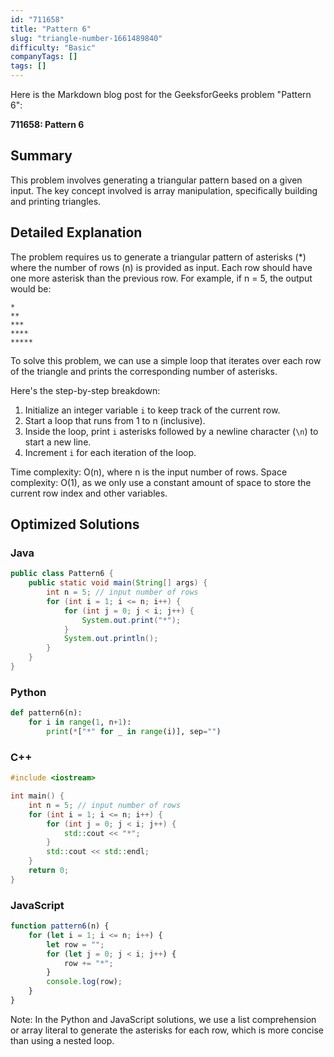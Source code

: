 ```yaml
---
id: "711658"
title: "Pattern 6"
slug: "triangle-number-1661489840"
difficulty: "Basic"
companyTags: []
tags: []
---
```


Here is the Markdown blog post for the GeeksforGeeks problem "Pattern 6":

**711658: Pattern 6**

## Summary
This problem involves generating a triangular pattern based on a given input. The key concept involved is array manipulation, specifically building and printing triangles.

## Detailed Explanation
The problem requires us to generate a triangular pattern of asterisks (*) where the number of rows (n) is provided as input. Each row should have one more asterisk than the previous row. For example, if n = 5, the output would be:
```
*
**
***
****
*****
```
To solve this problem, we can use a simple loop that iterates over each row of the triangle and prints the corresponding number of asterisks.

Here's the step-by-step breakdown:

1. Initialize an integer variable `i` to keep track of the current row.
2. Start a loop that runs from 1 to n (inclusive).
3. Inside the loop, print `i` asterisks followed by a newline character (`\n`) to start a new line.
4. Increment `i` for each iteration of the loop.

Time complexity: O(n), where n is the input number of rows.
Space complexity: O(1), as we only use a constant amount of space to store the current row index and other variables.

## Optimized Solutions

### Java
```java
public class Pattern6 {
    public static void main(String[] args) {
        int n = 5; // input number of rows
        for (int i = 1; i <= n; i++) {
            for (int j = 0; j < i; j++) {
                System.out.print("*");
            }
            System.out.println();
        }
    }
}
```

### Python
```python
def pattern6(n):
    for i in range(1, n+1):
        print(*["*" for _ in range(i)], sep="")
```

### C++
```cpp
#include <iostream>

int main() {
    int n = 5; // input number of rows
    for (int i = 1; i <= n; i++) {
        for (int j = 0; j < i; j++) {
            std::cout << "*";
        }
        std::cout << std::endl;
    }
    return 0;
}
```

### JavaScript
```javascript
function pattern6(n) {
    for (let i = 1; i <= n; i++) {
        let row = "";
        for (let j = 0; j < i; j++) {
            row += "*";
        }
        console.log(row);
    }
}
```

Note: In the Python and JavaScript solutions, we use a list comprehension or array literal to generate the asterisks for each row, which is more concise than using a nested loop.